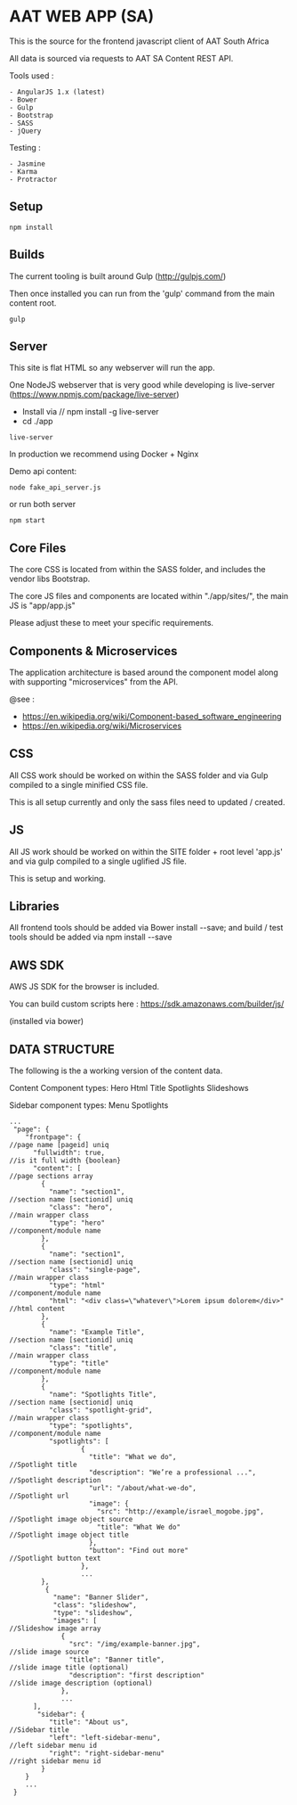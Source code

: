 AAT WEB APP (SA)
===============

This is the source for the frontend javascript client of AAT South Africa

All data is sourced via requests to AAT SA Content REST API.   

Tools used : 

    - AngularJS 1.x (latest)
    - Bower
    - Gulp
    - Bootstrap  
    - SASS
    - jQuery 
    
    
Testing : 

    - Jasmine
    - Karma 
    - Protractor
    
   
Setup
---------------


```
npm install
```

Builds
-------------

The current tooling is built around Gulp (http://gulpjs.com/)

Then once installed you can run from the 'gulp' command from the main content root. 


```
gulp
```


Server
-------------

This site is flat HTML so any webserver will run the app. 
 
One NodeJS webserver that is very good while developing is live-server (https://www.npmjs.com/package/live-server)

 - Install via // npm install -g live-server
 - cd ./app

```
live-server
```

In production we recommend using Docker + Nginx


Demo api content:
```
node fake_api_server.js
```


or run both server
```
npm start
```


Core Files
-------------

The core CSS is located from within the SASS folder, and includes the vendor libs Bootstrap. 
 
The core JS files and components are located within "./app/sites/", the main JS is "app/app.js"

Please adjust these to meet your specific requirements. 


Components & Microservices
--------------------------

The application architecture is based around the component model along with supporting "microservices" from the API.

@see : 
 
  - https://en.wikipedia.org/wiki/Component-based_software_engineering
  - https://en.wikipedia.org/wiki/Microservices
  


CSS
-------------

All CSS work should be worked on within the SASS folder and via Gulp compiled to a single minified CSS file. 

This is all setup currently and only the sass files need to updated / created.


JS
-------------

All JS work should be worked on within the SITE folder + root level 'app.js' and via gulp compiled to a single uglified JS file. 

This is setup and working.


Libraries
-------------

All frontend tools should be added via Bower install --save; and build / test tools should be added via npm install --save


AWS SDK
-------------

AWS JS SDK for the browser is included. 

You can build custom scripts here : https://sdk.amazonaws.com/builder/js/

(installed via bower)

DATA STRUCTURE
-------------

The following is the a working version of the content data. 

Content Component types:
    Hero
    Html
    Title
    Spotlights
    Slideshows
 
Sidebar component types:
    Menu
    Spotlights
 


```
...
 "page": {
    "frontpage": {                                                      //page name [pageid] uniq
      "fullwidth": true,                                                //is it full width {boolean} 
      "content": [                                                      //page sections array
        {
          "name": "section1",                                           //section name [sectionid] uniq
          "class": "hero",                                              //main wrapper class
          "type": "hero"                                                //component/module name
        },
        {
          "name": "section1",                                           //section name [sectionid] uniq
          "class": "single-page",                                       //main wrapper class
          "type": "html"                                                //component/module name
          "html": "<div class=\"whatever\">Lorem ipsum dolorem</div>"   //html content
        },
        {
          "name": "Example Title",                                      //section name [sectionid] uniq
          "class": "title",                                             //main wrapper class
          "type": "title"                                               //component/module name
        },
        {
          "name": "Spotlights Title",                                   //section name [sectionid] uniq
          "class": "spotlight-grid",                                    //main wrapper class
          "type": "spotlights",                                         //component/module name
          "spotlights": [
                  {
                    "title": "What we do",                              //Spotlight title
                    "description": "We’re a professional ...",          //Spotlight description
                    "url": "/about/what-we-do",                         //Spotlight url
                    "image": {
                      "src": "http://example/israel_mogobe.jpg",        //Spotlight image object source
                      "title": "What We do"                             //Spotlight image object title
                    },
                    "button": "Find out more"                           //Spotlight button text
                  },
                  ...
        },
         {
           "name": "Banner Slider",
           "class": "slideshow",
           "type": "slideshow",
           "images": [                                                  //Slideshow image array
             {
               "src": "/img/example-banner.jpg",                        //slide image source
               "title": "Banner title",                                 //slide image title (optional)
               "description": "first description"                       //slide image description (optional)
             },
             ...
      ],
       "sidebar": {
          "title": "About us",                                          //Sidebar title
          "left": "left-sidebar-menu",                                  //left sidebar menu id
          "right": "right-sidebar-menu"                                 //right sidebar menu id
        }
    }
    ...
 }
```
    
